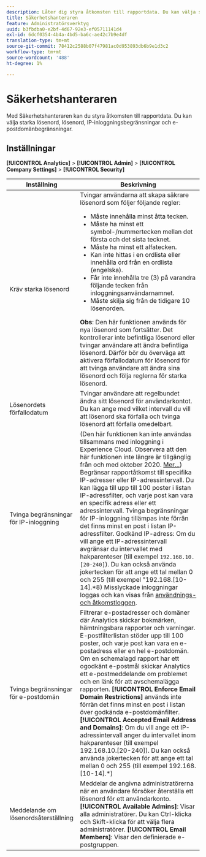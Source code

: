 ```yaml
---
description: Låter dig styra åtkomsten till rapportdata. Du kan välja starka lösenord, lösenord, IP-inloggningsbegränsningar och e-postdomänbegränsningar.
title: Säkerhetshanteraren
feature: Administratörsverktyg
uuid: b3fbdba0-e2bf-4d67-92e3-ef05711141d4
exl-id: 6dcf0354-4b4a-4bd5-ba6c-ae42c7b9e4df
translation-type: tm+mt
source-git-commit: 78412c2588b07f47981ac0d953893db6b9e1d3c2
workflow-type: tm+mt
source-wordcount: '488'
ht-degree: 1%

---
```


# Säkerhetshanteraren

Med Säkerhetshanteraren kan du styra åtkomsten till rapportdata. Du kan välja starka lösenord, lösenord, IP-inloggningsbegränsningar och e-postdomänbegränsningar.

## Inställningar

**[!UICONTROL Analytics]** > **[!UICONTROL Admin]** > **[!UICONTROL Company Settings]** > **[!UICONTROL Security]**

| Inställning | Beskrivning |
|--- |--- |
| Kräv starka lösenord | Tvingar användarna att skapa säkrare lösenord som följer följande regler: <ul><li>Måste innehålla minst åtta tecken.</li><li>Måste ha minst ett symbol-/nummertecken mellan det första och det sista tecknet.</li><li>Måste ha minst ett alfatecken.</li><li>Kan inte hittas i en ordlista eller innehålla ord från en ordlista (engelska).</li><li>Får inte innehålla tre (3) på varandra följande tecken från inloggningsanvändarnamnet.</li><li>Måste skilja sig från de tidigare 10 lösenorden.</li></ul>**Obs**: Den här funktionen används för nya lösenord som fortsätter. Det kontrollerar inte befintliga lösenord eller tvingar användare att ändra befintliga lösenord. Därför bör du överväga att aktivera förfallodatum för lösenord för att tvinga användare att ändra sina lösenord och följa reglerna för starka lösenord. |
| Lösenordets förfallodatum | Tvingar användare att regelbundet ändra sitt lösenord för användarkontot. Du kan ange med vilket intervall du vill att lösenord ska förfalla och tvinga lösenord att förfalla omedelbart. |
| Tvinga begränsningar för IP-inloggning | (Den här funktionen kan inte användas tillsammans med inloggning i Experience Cloud. Observera att den här funktionen inte längre är tillgänglig från och med oktober 2020. [Mer...](/help/admin/company/login-restrictions-eol.md)) <br> Begränsar rapportåtkomst till specifika IP-adresser eller IP-adressintervall. Du kan lägga till upp till 100 poster i listan IP-adressfilter, och varje post kan vara en specifik adress eller ett adressintervall. Tvinga begränsningar för IP-inloggning tillämpas inte förrän det finns minst en post i listan IP-adressfilter. Godkänd IP-adress: Om du vill ange ett IP-adressintervall avgränsar du intervallet med hakparenteser (till exempel `192.168.10.[20-240]`). Du kan också använda jokertecken för att ange ett tal mellan 0 och 255 (till exempel &quot;192.168.[10-14].*8) Misslyckade inloggningar loggas och kan visas från [användnings- och åtkomstloggen](https://docs.adobe.com/content/help/en/analytics/admin/admin-tools/logs.html#section_6FBAF92D9EA244809C45A78A2F0A7232). |
| Tvinga begränsningar för e-postdomän | Filtrerar e-postadresser och domäner där Analytics skickar bokmärken, hämtningsbara rapporter och varningar. E-postfilterlistan stöder upp till 100 poster, och varje post kan vara en e-postadress eller en hel e-postdomän. Om en schemalagd rapport har ett ogodkänt e-postmål skickar Analytics ett e-postmeddelande om problemet och en länk för att avschemalägga rapporten. **[!UICONTROL Enforce Email Domain Restrictions]** används inte förrän det finns minst en post i listan över godkända e-postdomänfilter. **[!UICONTROL Accepted Email Address and Domains]**: Om du vill ange ett IP-adressintervall anger du intervallet inom hakparenteser (till exempel 192.168.10.[20-240]). Du kan också använda jokertecken för att ange ett tal mellan 0 och 255 (till exempel 192.168.[10-14].*) |
| Meddelande om lösenordsåterställning | Meddelar de angivna administratörerna när en användare försöker återställa ett lösenord för ett användarkonto. **[!UICONTROL Available Admins]**: Visar alla administratörer. Du kan Ctrl-klicka och Skift-klicka för att välja flera administratörer. **[!UICONTROL Email Members]**: Visar den definierade e-postgruppen. |
